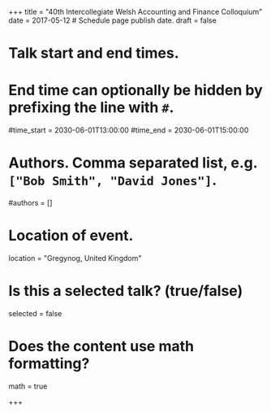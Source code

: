 +++
title = "40th Intercollegiate Welsh Accounting and Finance Colloquium"
date = 2017-05-12  # Schedule page publish date.
draft = false

# Talk start and end times.
#   End time can optionally be hidden by prefixing the line with `#`.
#time_start = 2030-06-01T13:00:00
#time_end = 2030-06-01T15:00:00

# Authors. Comma separated list, e.g. `["Bob Smith", "David Jones"]`.
#authors = []

# Location of event.
location = "Gregynog, United Kingdom"

# Is this a selected talk? (true/false)
selected = false

# Does the content use math formatting?
math = true

+++

